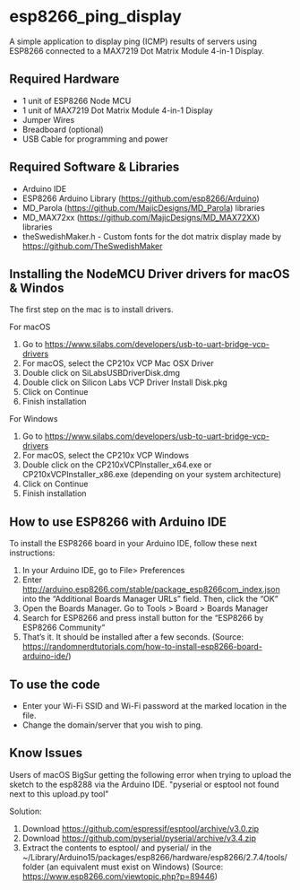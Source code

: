 # esp8266_ping_display
A simple application to display ping (ICMP) results of servers using ESP8266 connected to a MAX7219 Dot Matrix Module 4-in-1 Display.

Required Hardware
-----------------
- 1 unit of ESP8266 Node MCU
- 1 unit of MAX7219 Dot Matrix Module 4-in-1 Display
- Jumper Wires
- Breadboard (optional)
- USB Cable for programming and power

Required Software & Libraries
-----------------------------
- Arduino IDE
- ESP8266 Arduino Library (https://github.com/esp8266/Arduino)
- MD_Parola (https://github.com/MajicDesigns/MD_Parola) libraries
- MD_MAX72xx (https://github.com/MajicDesigns/MD_MAX72XX) libraries
- theSwedishMaker.h - Custom fonts for the dot matrix display made by https://github.com/TheSwedishMaker

Installing the NodeMCU Driver drivers for macOS & Windos
-------------------
The first step on the mac is to install drivers. 

For macOS
1. Go to https://www.silabs.com/developers/usb-to-uart-bridge-vcp-drivers
2. For macOS, select the CP210x VCP Mac OSX Driver
3. Double click on SiLabsUSBDriverDisk.dmg 
4. Double click on Silicon Labs VCP Driver Install Disk.pkg
5. Click on Continue
6. Finish installation

For Windows
1. Go to https://www.silabs.com/developers/usb-to-uart-bridge-vcp-drivers
2. For macOS, select the CP210x VCP Windows
3. Double click on the CP210xVCPInstaller_x64.exe or CP210xVCPInstaller_x86.exe (depending on your system architecture)
5. Click on Continue
6. Finish installation

How to use ESP8266 with Arduino IDE
-----------------------
To install the ESP8266 board in your Arduino IDE, follow these next instructions:
1. In your Arduino IDE, go to File> Preferences
2. Enter http://arduino.esp8266.com/stable/package_esp8266com_index.json into the “Additional Boards Manager URLs” field. Then, click the “OK”
3. Open the Boards Manager. Go to Tools > Board > Boards Manager
4. Search for ESP8266 and press install button for the “ESP8266 by ESP8266 Community“
5. That’s it. It should be installed after a few seconds.
(Source: https://randomnerdtutorials.com/how-to-install-esp8266-board-arduino-ide/)

To use the code
---------------
- Enter your Wi-Fi SSID and Wi-Fi password at the marked location in the file.
- Change the domain/server that you wish to ping.

Know Issues
------------
Users of macOS BigSur getting the following error when trying to upload the sketch to the esp8288 via the Arduino IDE.
"pyserial or esptool not found next to this upload.py tool" 

Solution:
1. Download https://github.com/espressif/esptool/archive/v3.0.zip
2. Download https://github.com/pyserial/pyserial/archive/v3.4.zip
3. Extract the contents to esptool/ and pyserial/ in the ~/Library/Arduino15/packages/esp8266/hardware/esp8266/2.7.4/tools/ folder (an equivalent must exist on Windows)
(Source: https://www.esp8266.com/viewtopic.php?p=89446)
